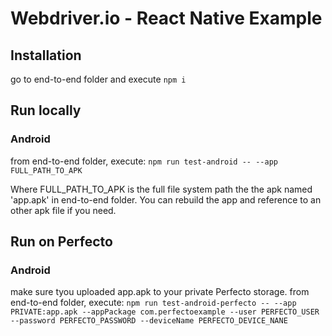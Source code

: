 # Webdriver.io - React Native Example

## Installation
go to end-to-end folder and execute `npm i`

## Run locally
### Android
from end-to-end folder, execute:
`npm run test-android -- --app FULL_PATH_TO_APK`

Where FULL_PATH_TO_APK is the full file system path the the apk named 'app.apk' in end-to-end folder.
You can rebuild the app and reference to an other apk file if you need.

## Run on Perfecto
### Android
make sure tyou uploaded app.apk to your private Perfecto storage.
from end-to-end folder, execute:
`npm run test-android-perfecto -- --app PRIVATE:app.apk --appPackage com.perfectoexample --user PERFECTO_USER --password PERFECTO_PASSWORD --deviceName PERFECTO_DEVICE_NANE`
